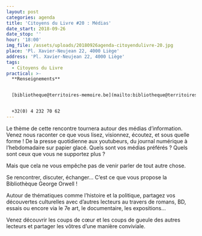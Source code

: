 ```yaml
---
layout: post
categories: agenda
title: 'Citoyens du Livre #20 : Médias'
date_start: 2018-09-26
date_stop: ''
hour: '18:00'
img_file: /assets/uploads/20180926agenda-citoyendulivre-20.jpg
place: 'Pl. Xavier-Neujean 22, 4000 Liège'
address: 'Pl. Xavier-Neujean 22, 4000 Liège'
tags:
  - Citoyens du Livre
practical: >-
  **Renseignements**


  [bibliotheque@territoires-memoire.be](mailto:bibliotheque@territoires-memoire.be)


  +32(0) 4 232 70 62
---
```

Le thème de cette rencontre tournera autour des médias d’information. Venez nous raconter ce que vous lisez, visionnez, écoutez, et sous quelle forme ! De la presse quotidienne aux youtubeurs, du journal numérique à l’hebdomadaire sur papier glacé. Quels sont vos médias préférés ? Quels sont ceux que vous ne supportez plus ?

Mais que cela ne vous empêche pas de venir parler de tout autre chose.

Se rencontrer, discuter, échanger… C’est ce que vous propose la Bibliothèque George Orwell !

Autour de thématiques comme l’histoire et la politique, partagez vos découvertes culturelles avec d’autres lecteurs au travers de romans, BD, essais ou encore via le 7e art, le documentaire, les expositions…

Venez découvrir les coups de cœur et les coups de gueule des autres lecteurs et partager les vôtres d’une manière conviviale.
